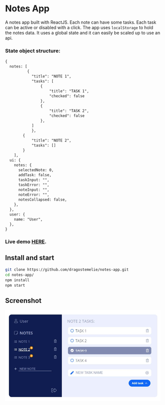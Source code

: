 # Notes App

A notes app built with ReactJS. Each note can have some tasks. Each task can be active or disabled with a click. The app uses `localStorage` to hold the notes data. It uses a global state and it can easily be scaled up to use an api.

### State object structure:

```
{
  notes: [
          {
            "title": "NOTE 1",
            "tasks": [
                {
                    "title": "TASK 1",
                    "checked": false
                },
                {
                    "title": "TASK 2",
                    "checked": false
                },
            ]
            },
        {
            "title": "NOTE 2",
            "tasks": []
        }
    ],
  ui: {
    notes: {
      selectedNote: 0,
      addTask: false,
      taskInput: "",
      taskError: "",
      noteInput: "",
      noteError: "",
      notesCollapsed: false,
    },
  },
  user: {
    name: "User",
  },
}
```

### Live demo [HERE](https://dragostemelie.go.ro/projects/notes-app/).

## Install and start

```bash
git clone https://github.com/dragostemelie/notes-app.git
cd notes-app/
npm install
npm start
```

## Screenshot

![Notes screenshot](https://github.com/dragostemelie/notes-app/raw/main/screenshot.jpg)
